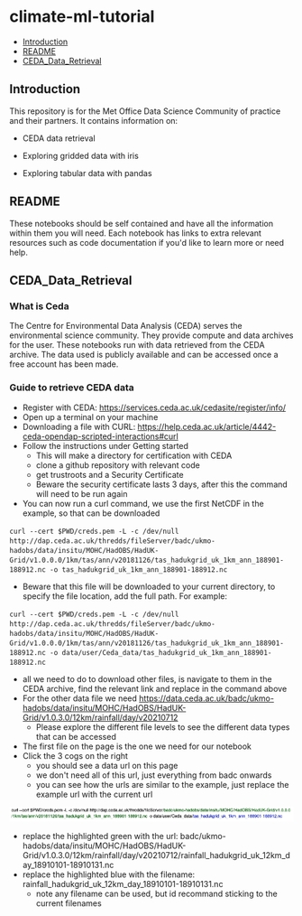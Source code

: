 # climate-ml-tutorial

* [Introduction](#introduction)
* [README](#readme)
* [CEDA_Data_Retrieval](#ceda_data_retrieval)

## Introduction

This repository is for the Met Office Data Science Community of practice and their partners. It contains information on:

* CEDA data retrieval 

* Exploring gridded data with iris 

* Exploring tabular data with pandas 

## README

These notebooks should be self contained and have all the information within them you will need. Each notebook has links to extra relevant resources such as code documentation if you'd like to learn more or need help. 

## CEDA_Data_Retrieval

### What is Ceda

The Centre for Environmental Data Analysis (CEDA) serves the environmental science community. They provide compute and data archives for the user. These notebooks run with data retrieved from the CEDA archive. The data used is publicly available and can be accessed once a free account has been made. 

### Guide to retrieve CEDA data

* Register with CEDA: <https://services.ceda.ac.uk/cedasite/register/info/>
* Open up a terminal on your machine
* Downloading a file with CURL: <https://help.ceda.ac.uk/article/4442-ceda-opendap-scripted-interactions#curl>
* Follow the instructions under Getting started
    * This will make a directory for certification with CEDA 
    * clone a github repository with relevant code
    * get trustroots and a Security Certificate 
    * Beware the security certificate lasts 3 days, after this the command will need to be run again 
* You can now run a curl command, we use the first NetCDF in the example, so that can be downloaded 

` curl --cert $PWD/creds.pem -L -c /dev/null http://dap.ceda.ac.uk/thredds/fileServer/badc/ukmo-hadobs/data/insitu/MOHC/HadOBS/HadUK-Grid/v1.0.0.0/1km/tas/ann/v20181126/tas_hadukgrid_uk_1km_ann_188901-188912.nc -o tas_hadukgrid_uk_1km_ann_188901-188912.nc `

* Beware that this file will be downloaded to your current directory, to specify the file location, add the full path. For example:

` curl --cert $PWD/creds.pem -L -c /dev/null http://dap.ceda.ac.uk/thredds/fileServer/badc/ukmo-hadobs/data/insitu/MOHC/HadOBS/HadUK-Grid/v1.0.0.0/1km/tas/ann/v20181126/tas_hadukgrid_uk_1km_ann_188901-188912.nc -o data/user/Ceda_data/tas_hadukgrid_uk_1km_ann_188901-188912.nc `

* all we need to do to download other files, is navigate to them in the CEDA archive, find the relevant link and replace in the command above
* For the other data file we need <https://data.ceda.ac.uk/badc/ukmo-hadobs/data/insitu/MOHC/HadOBS/HadUK-Grid/v1.0.3.0/12km/rainfall/day/v20210712>
    * Please explore the different file levels to see the different data types that can be accessed 
* The first file on the page is the one we need for our notebook
* Click the 3 cogs on the right
    * you should see a data url on this page
    * we don't need all of this url, just everything from badc onwards
    * you can see how the urls are similar to the example, just replace the example url with the current url

<img src="highlighted_curl.PNG" />

* replace the highlighted green with the url: badc/ukmo-hadobs/data/insitu/MOHC/HadOBS/HadUK-Grid/v1.0.3.0/12km/rainfall/day/v20210712/rainfall_hadukgrid_uk_12km_day_18910101-18910131.nc
* replace the highlighted blue with the filename: rainfall_hadukgrid_uk_12km_day_18910101-18910131.nc
    * note any filename can be used, but id recommand sticking to the current filenames 
        
        




